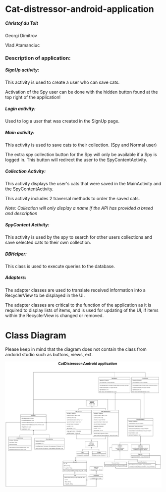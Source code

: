 # Cat-distressor-android-application

##### Christof du Toit

Georgi Dimitrov

Vlad Atamanciuc

### Description of application:

##### SignUp activity:

This activity is used to create a user who can save cats. 

Activation of the Spy user can be done with the hidden button found at the top right of the application!

##### Login activity:

Used to log a user that was created in the SignUp page.

##### Main activity:

This activity is used to save cats to their collection. (Spy and Normal user)

The extra spy collection button for the Spy will only be available if a Spy is logged in. This button will redirect the user to the SpyContentActivity.

##### Collection Activity:

This activity displays the user's cats that were saved in the MainActivity and the SpyContentActivity.

This activity includes 2 traversal methods to order the saved cats. 

*Note: Collection will only display a name if the API has provided a breed and description*

##### SpyContent Activity:

This activity is used by the spy to search for other users collections and save selected cats to their own collection.

##### DBHelper:

This class is used to execute queries to the database.

##### Adapters:

The adapter classes are used to translate received information into a RecyclerView to be displayed in the UI. 

The adapter classes are critical to the function of the application as it is required to display lists of items, and is used for updating of the UI, if items within the RecyclerView is changed or removed.

# Class Diagram
Please keep in mind that the diagram does not contain the class from andorid studio such as buttons, views, ext.

![Alt text](ClassDiagram/ImprovedClassDiagram.png "class diagram")
